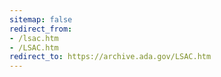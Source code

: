 ```yaml
---
sitemap: false
redirect_from:
- /lsac.htm
- /LSAC.htm
redirect_to: https://archive.ada.gov/LSAC.htm
---
```

